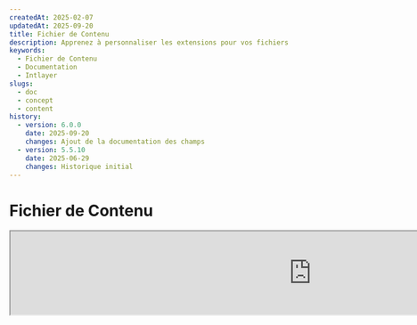 ```yaml
---
createdAt: 2025-02-07
updatedAt: 2025-09-20
title: Fichier de Contenu
description: Apprenez à personnaliser les extensions pour vos fichiers de déclaration de contenu. Suivez cette documentation pour implémenter efficacement des conditions dans votre projet.
keywords:
  - Fichier de Contenu
  - Documentation
  - Intlayer
slugs:
  - doc
  - concept
  - content
history:
  - version: 6.0.0
    date: 2025-09-20
    changes: Ajout de la documentation des champs
  - version: 5.5.10
    date: 2025-06-29
    changes: Historique initial
---
```


# Fichier de Contenu

<iframe title="i18n, Markdown, JSON… une solution unique pour tout gérer | Intlayer" class="m-auto aspect-[16/9] w-full overflow-hidden rounded-lg border-0" allow="autoplay; gyroscope;" loading="lazy" width="1080" height="auto" src="https://www.youtube.com/embed/1VHgSY_j9_I?autoplay=0&amp;origin=http://intlayer.org&amp;controls=0&amp;rel=1"/>

## Qu'est-ce qu'un Fichier de Contenu ?

Un fichier de contenu dans Intlayer est un fichier qui contient des définitions de dictionnaires.  
Ces fichiers déclarent le contenu textuel de votre application, les traductions et les ressources.  
Les fichiers de contenu sont traités par Intlayer pour générer des dictionnaires.

Les dictionnaires seront le résultat final que votre application importera en utilisant le hook `useIntlayer`.

### Concepts Clés

#### Dictionnaire

Un dictionnaire est une collection structurée de contenu organisée par clés. Chaque dictionnaire contient :

- **Clé** : Un identifiant unique pour le dictionnaire
- **Contenu** : Les valeurs de contenu réelles (texte, nombres, objets, etc.)
- **Métadonnées** : Informations supplémentaires comme le titre, la description, les tags, etc.

#### Fichier de Contenu

Exemple de fichier de contenu :

```tsx fileName="src/example.content.tsx" contentDeclarationFormat="typescript"
import { type ReactNode } from "react";
import {
  t,
  enu,
  cond,
  nest,
  md,
  insert,
  file,
  type Dictionary,
} from "intlayer";

interface Content {
  imbricatedContent: {
    imbricatedContent2: {
      stringContent: string;
      numberContent: number;
      booleanContent: boolean;
      javaScriptContent: string;
    };
  };
  multilingualContent: string;
  quantityContent: string;
  conditionalContent: string;
  markdownContent: never;
  externalContent: string;
  insertionContent: string;
  nestedContent: string;
  fileContent: string;
  jsxContent: ReactNode;
}

export default {
  key: "page",
  content: {
    imbricatedContent: {
      imbricatedContent2: {
        stringContent: "Bonjour le monde",
        numberContent: 123,
        booleanContent: true,
        javaScriptContent: `${process.env.NODE_ENV}`,
      },
    },
    multilingualContent: t({
      en: "English content",
      "en-GB": "English content (UK)",
      fr: "Contenu français",
      es: "Contenido en español",
    }),
    quantityContent: enu({
      "<-1": "Moins d'une voiture négative",
      "-1": "Moins une voiture",
      "0": "Pas de voitures",
      "1": "Une voiture",
      ">5": "Quelques voitures",
      ">19": "Beaucoup de voitures",
    }),
    conditionalContent: cond({
      true: "La validation est activée",
      false: "La validation est désactivée",
    }),
    insertionContent: insert("Bonjour {{name}} !"),
    nestedContent: nest(
      "navbar", // La clé du dictionnaire à imbriquer
      "login.button" // [Optionnel] Le chemin vers le contenu à imbriquer
    ),
    fileContent: file("./path/to/file.txt"),
    externalContent: fetch("https://example.com").then((res) => res.json()),
    markdownContent: md("# Exemple Markdown"),

    /*
     * Disponible uniquement avec `react-intlayer` ou `next-intlayer`
     */
    jsxContent: <h1>Mon titre</h1>,
  },
} satisfies Dictionary<Content>; // [optionnel] Dictionary est générique et vous permet de renforcer le formatage de votre dictionnaire
```

```javascript fileName="src/example.content.mjx" contentDeclarationFormat="esm"
import { t, enu, cond, nest, md, insert, file } from "intlayer";

/** @type {import('intlayer').Dictionary} */
export default {
  key: "page",
  content: {
    imbricatedContent: {
      imbricatedContent2: {
        stringContent: "Hello World",
        numberContent: 123,
        booleanContent: true,
        javaScriptContent: `${process.env.NODE_ENV}`,
      },
      imbricatedArray: [1, 2, 3],
    },
    multilingualContent: t({
      en: "English content",
      "en-GB": "English content (UK)",
      fr: "Contenu français",
      es: "Contenido en español",
    }),
    quantityContent: enu({
      "<-1": "Moins qu'une voiture en moins un",
      "-1": "Une voiture en moins un",
      "0": "Aucune voiture",
      "1": "Une voiture",
      ">5": "Quelques voitures",
      ">19": "Beaucoup de voitures",
    }),
    conditionalContent: cond({
      true: "La validation est activée",
      false: "La validation est désactivée",
    }),
    insertionContent: insert("Bonjour {{name}} !"),
    nestedContent: nest(
      "navbar", // La clé du dictionnaire à imbriquer
      "login.button" // [Optionnel] Le chemin vers le contenu à imbriquer
    ),
    markdownContent: md("# Exemple Markdown"),
    fileContent: file("./path/to/file.txt"),
    externalContent: fetch("https://example.com").then((res) => res.json())

    // Disponible uniquement avec `react-intlayer` ou `next-intlayer`
    jsxContent: <h1>Mon titre</h1>,
  },
};
```

```javascript fileName="src/example.content.cjx" contentDeclarationFormat="commonjs"
const { t, enu, cond, nest, md, insert, file } = require("intlayer");

/** @type {import('intlayer').Dictionary} */
module.exports = {
  key: "page",
  content: {
    imbricatedContent: {
      imbricatedContent2: {
        stringContent: "Hello World",
        numberContent: 123,
        booleanContent: true,
        javaScriptContent: `${process.env.NODE_ENV}`,
      },
      imbricatedArray: [1, 2, 3],
    },
    multilingualContent: t({
      fr: "Contenu français",
      en: "English content",
      "en-GB": "English content (UK)",
      es: "Spanish content",
    }),
    quantityContent: enu({
      "<-1": "Moins d'une voiture en moins",
      "-1": "Une voiture en moins",
      "0": "Aucune voiture",
      "1": "Une voiture",
      ">5": "Quelques voitures",
      ">19": "Beaucoup de voitures",
    }),
    conditionalContent: cond({
      true: "La validation est activée",
      false: "La validation est désactivée",
    }),
    insertionContent: insert("Bonjour {{name}} !"),
    nestedContent: nest(
      "navbar", // La clé du dictionnaire à imbriquer
      "login.button" // [Optionnel] Le chemin vers le contenu à imbriquer
    ),
    markdownContent: md("# Exemple Markdown"),
    fileContent: file("./path/to/file.txt"),
    externalContent: fetch("https://example.com").then((res) => res.json())

    // Disponible uniquement avec `react-intlayer` ou `next-intlayer`
    jsxContent: <h1>Mon titre</h1>,
  },
};
```

```json5 fileName="src/example.content.json"  contentDeclarationFormat="json"
{
  "$schema": "https://intlayer.org/schema.json",
  "key": "page",
  "content": {
    "imbricatedContent": {
      "imbricatedContent2": {
        "stringContent": "Bonjour le monde",
        "numberContent": 123,
        "booleanContent": true,
      },
      "imbricatedArray": [1, 2, 3],
    },
    "multilingualContent": {
      "nodeType": "translation",
      "translation": {
        "en": "English content",
        "en-GB": "English content (UK)",
        "fr": "Contenu français",
        "es": "Spanish content",
      },
    },
    "quantityContent": {
      "nodeType": "enumeration",
      "enumeration": {
        "0": "Pas de voitures",
        "1": "Une voiture",
        "<-1": "Moins d'une voiture négative",
        "-1": "Moins une voiture",
        ">5": "Quelques voitures",
        ">19": "Beaucoup de voitures",
      },
    },
    "conditionalContent": {
      "nodeType": "condition",
      "condition": {
        "true": "La validation est activée",
        "false": "La validation est désactivée",
      },
    },
    "insertionContent": {
      "nodeType": "insertion",
      "insertion": "Bonjour {{name}} !",
    },
    "nestedContent": {
      "nodeType": "nested",
      "nested": { "dictionaryKey": "app" },
    },
    "markdownContent": {
      "nodeType": "markdown",
      "markdown": "# Exemple de Markdown",
    },
    "fileContent": {
      "nodeType": "file",
      "file": "./path/to/file.txt",
    },
    "jsxContent": {
      "type": "h1",
      "key": null,
      "ref": null,
      "props": {
        "children": ["Mon titre"],
      },
    },
  },
}
```

#### Nœuds de contenu

Les nœuds de contenu sont les éléments de base du contenu du dictionnaire. Ils peuvent être :

- **Valeurs primitives** : chaînes de caractères, nombres, booléens, null, undefined
- **Nœuds typés** : Types de contenu spéciaux comme les traductions, conditions, markdown, etc.
- **Fonctions** : Contenu dynamique pouvant être évalué à l'exécution [voir Récupération de fonctions](https://github.com/aymericzip/intlayer/blob/main/docs/docs/fr/dictionary/function_fetching.md)
- **Contenu imbriqué** : Références à d'autres dictionnaires

#### Types de contenu

Intlayer prend en charge divers types de contenu via des nœuds typés :

- **Contenu de traduction** : Texte multilingue avec des valeurs spécifiques à chaque locale [voir Contenu de traduction](https://github.com/aymericzip/intlayer/blob/main/docs/docs/fr/dictionary/translation_content.md)
- **Contenu conditionnel** : Contenu conditionnel basé sur des expressions booléennes [voir Contenu conditionnel](https://github.com/aymericzip/intlayer/blob/main/docs/docs/fr/dictionary/condition_content.md)
- **Contenu d'énumération** : Contenu qui varie en fonction de valeurs énumérées [voir Contenu d'énumération](https://github.com/aymericzip/intlayer/blob/main/docs/docs/fr/dictionary/enumeration_content.md)
- **Contenu d'insertion** : Contenu pouvant être inséré dans un autre contenu [voir Contenu d'insertion](https://github.com/aymericzip/intlayer/blob/main/docs/docs/fr/dictionary/insertion_content.md)
- **Contenu Markdown** : Contenu en texte enrichi au format Markdown [voir Contenu Markdown](https://github.com/aymericzip/intlayer/blob/main/docs/docs/fr/dictionary/markdown_content.md)
- **Contenu Imbriqué** : Références à d’autres dictionnaires [voir Contenu Imbriqué](https://github.com/aymericzip/intlayer/blob/main/docs/docs/fr/dictionary/nested_content.md)
- **Contenu Genré** : Contenu qui varie selon le genre [voir Contenu Genré](https://github.com/aymericzip/intlayer/blob/main/docs/docs/fr/dictionary/gender_content.md)
- **Contenu Fichier** : Références à des fichiers externes [voir Contenu Fichier](https://github.com/aymericzip/intlayer/blob/main/docs/docs/fr/dictionary/file_content.md)

## Structure du Dictionnaire

Un dictionnaire dans Intlayer est défini par le type `Dictionary` et contient plusieurs propriétés qui contrôlent son comportement :

### Propriétés requises

#### `key` (string)

L'identifiant du dictionnaire. Si plusieurs dictionnaires ont la même clé, Intlayer les fusionnera automatiquement.

> Utilisez la convention de nommage kebab-case (par exemple, `"about-page-meta"`).

#### Content (string | number | boolean | object | array | function)

La propriété `content` contient les données réelles du dictionnaire et supporte :

- **Valeurs primitives** : chaînes de caractères, nombres, booléens, null, undefined
- **Nœuds typés** : types de contenu spéciaux utilisant les fonctions d'aide d'Intlayer
- **Objets imbriqués** : structures de données complexes
- **Tableaux** : collections de contenu
- **Fonctions** : évaluation dynamique du contenu

### Propriétés optionnelles

#### `title` (string)

Titre lisible par l'humain pour le dictionnaire qui aide à l'identifier dans les éditeurs et les systèmes CMS. Ceci est particulièrement utile lors de la gestion d'un grand nombre de dictionnaires ou lors du travail avec des interfaces de gestion de contenu.

**Exemple :**

```typescript
{
  key: "about-page-meta",
  title: "Métadonnées de la page À propos",
  content: { /* ... */ }
}
```

#### `description` (string)

Description détaillée expliquant l'objectif du dictionnaire, les directives d'utilisation et toute considération spéciale. Cette description est également utilisée comme contexte pour la génération de traduction assistée par IA, ce qui est précieux pour maintenir la qualité et la cohérence des traductions.

**Exemple :**

```typescript
{
  key: "about-page-meta",
  description: [
    "Ce dictionnaire gère les métadonnées de la page À propos",
    "Considérez les bonnes pratiques pour le SEO :",
    "- Le titre doit comporter entre 50 et 60 caractères",
    "- La description doit comporter entre 150 et 160 caractères",
  ].join('\n'),
  content: { /* ... */ }
}
```

#### `tags` (string[])

Tableau de chaînes de caractères pour catégoriser et organiser les dictionnaires. Les tags fournissent un contexte supplémentaire et peuvent être utilisés pour filtrer, rechercher ou organiser les dictionnaires dans les éditeurs et les systèmes de gestion de contenu.

**Exemple :**

```typescript
{
  key: "about-page-meta",
  tags: ["metadata", "about-page", "seo"],
  content: { /* ... */ }
}
```

#### `locale` (LocalesValues)

Transforme le dictionnaire en un dictionnaire par locale où chaque champ déclaré dans le contenu sera automatiquement transformé en un nœud de traduction. Lorsque cette propriété est définie :

- Le dictionnaire est traité comme un dictionnaire à langue unique
- Chaque champ devient un nœud de traduction pour cette langue spécifique
- Vous ne devez PAS utiliser de nœuds de traduction (`t()`) dans le contenu lorsque cette propriété est utilisée
- En l'absence de cette propriété, le dictionnaire sera traité comme un dictionnaire multilingue

> Voir [Déclaration de contenu par langue dans Intlayer](https://github.com/aymericzip/intlayer/blob/main/docs/docs/fr/per_locale_file.md) pour plus d'informations.

**Exemple :**

```json
// Dictionnaire par langue
{
  "key": "about-page",
  "locale": "en",
  "content": {
    "title": "About Us", // Ceci devient un nœud de traduction pour 'en'
    "description": "Learn more about our company"
  }
}
```

#### `autoFill` (AutoFill)

Instructions pour remplir automatiquement le contenu du dictionnaire à partir de sources externes. Cela peut être configuré globalement dans `intlayer.config.ts` ou par dictionnaire. Supporte plusieurs formats :

- **`true`** : Activer le remplissage automatique pour toutes les locales
- **`string`** : Chemin vers un fichier unique ou un modèle avec des variables
- **`object`** : Chemins de fichiers par locale

**Exemples :**

```json
// Activer pour toutes les locales
{
  "autoFill": true
}
// Fichier unique
{
  "autoFill": "./translations/aboutPage.content.json"
}
// Modèle avec variables
{
  "autoFill": "/messages/{{locale}}/{{key}}/{{fileName}}.content.json"
}
// Configuration fine par locale
{
  "autoFill": {
    "en": "./translations/en/aboutPage.content.json",
    "fr": "./translations/fr/aboutPage.content.json",
    "es": "./translations/es/aboutPage.content.json"
  }
}
```

**Variables disponibles :**

- `{{locale}}` – Code de la locale (ex. `fr`, `es`)
- `{{fileName}}` – Nom du fichier (ex. `example`)
- `{{key}}` – Clé du dictionnaire (ex. `example`)

> Voir [Configuration de l’auto-remplissage dans Intlayer](https://github.com/aymericzip/intlayer/blob/main/docs/docs/fr/autoFill.md) pour plus d’informations.

##### `priority` (nombre)

Indique la priorité du dictionnaire pour la résolution des conflits. Lorsque plusieurs dictionnaires contiennent la même clé, celui avec le numéro de priorité le plus élevé écrasera les autres. Ceci est utile pour gérer les hiérarchies de contenu et les surcharges.

**Exemple :**

```typescript
// Dictionnaire de base
{
  key: "welcome-message",
  priority: 1,
  content: { message: "Welcome!" }
}

// Dictionnaire de surcharge
{
  key: "welcome-message",
  priority: 10,
  content: { message: "Bienvenue dans notre service premium !" }
}
// Ceci remplacera le dictionnaire de base
```

### Propriétés CMS

##### `version` (string)

Identifiant de version pour les dictionnaires distants. Permet de suivre quelle version du dictionnaire est actuellement utilisée, particulièrement utile lors de l'utilisation de systèmes de gestion de contenu distants.

##### `live` (boolean)

Pour les dictionnaires distants, indique si le dictionnaire doit être récupéré en direct à l'exécution. Lorsqu'il est activé :

- Nécessite que `importMode` soit défini sur "live" dans `intlayer.config.ts`
- Nécessite qu'un serveur live soit en fonctionnement
- Le dictionnaire sera récupéré à l'exécution via l'API de synchronisation live
- Si en mode live mais que la récupération échoue, revient à la valeur dynamique
- Si non live, le dictionnaire est transformé au moment de la compilation pour une performance optimale

### Propriétés Système (Générées automatiquement)

Ces propriétés sont générées automatiquement par Intlayer et ne doivent pas être modifiées manuellement :

##### `$schema` (string)

Schéma JSON utilisé pour la validation de la structure du dictionnaire. Ajouté automatiquement par Intlayer pour garantir l'intégrité du dictionnaire.

##### `id` (string)

Pour les dictionnaires distants, il s'agit de l'identifiant unique du dictionnaire sur le serveur distant. Utilisé pour récupérer et gérer le contenu distant.

##### `localId` (LocalDictionaryId)

Identifiant unique pour les dictionnaires locaux. Généré automatiquement par Intlayer pour aider à identifier le dictionnaire et déterminer s'il est local ou distant, ainsi que sa localisation.

##### `localIds` (LocalDictionaryId[])

Pour les dictionnaires fusionnés, ce tableau contient les identifiants de tous les dictionnaires qui ont été fusionnés ensemble. Utile pour suivre la source du contenu fusionné.

##### `filePath` (string)

Le chemin du fichier du dictionnaire local, indiquant à partir de quel fichier `.content` le dictionnaire a été généré. Aide au débogage et au suivi de la source.

##### `versions` (string[])

Pour les dictionnaires distants, ce tableau contient toutes les versions disponibles du dictionnaire. Aide à suivre quelles versions sont disponibles pour utilisation.

##### `autoFilled` (true)

Indique si le dictionnaire a été automatiquement rempli à partir de sources externes. En cas de conflits, les dictionnaires de base prévaudront sur les dictionnaires auto-remplis.

##### `location` ('distant' | 'locale')

Indique l'emplacement du dictionnaire :

- `'locale'` : Dictionnaire local (à partir des fichiers de contenu)
- `'distant'` : Dictionnaire distant (à partir d'une source externe)

## Types de nœuds de contenu

Intlayer fournit plusieurs types de nœuds de contenu spécialisés qui étendent les valeurs primitives de base :

### Contenu de traduction (`t`)

Contenu multilingue qui varie selon la locale :

```typescript
import { t } from "intlayer";

// TypeScript/JavaScript
multilingualContent: t({
  en: "Welcome to our website",
  fr: "Bienvenue sur notre site web",
  es: "Bienvenido a nuestro sitio web",
});
```

### Contenu conditionnel (`cond`)

Contenu qui change en fonction de conditions booléennes :

```typescript
import { cond } from "intlayer";

conditionalContent: cond({
  true: "User is logged in",
  false: "Please log in to continue",
});
```

### Contenu d'énumération (`enu`)

Contenu qui varie en fonction de valeurs énumérées :

```typescript
import { enu } from "intlayer";

statusContent: enu({
  pending: "Votre demande est en attente",
  approved: "Votre demande a été approuvée",
  rejected: "Votre demande a été rejetée",
});
```

### Contenu d'insertion (`insert`)

Contenu qui peut être inséré dans un autre contenu :

```typescript
import { insert } from "intlayer";

insertionContent: insert("Ce texte peut être inséré n'importe où");
```

### Contenu imbriqué (`nest`)

Références à d'autres dictionnaires :

```typescript
import { nest } from "intlayer";

nestedContent: nest("about-page");
```

### Contenu Markdown (`md`)

Contenu riche au format Markdown :

```typescript
import { md } from "intlayer";

markdownContent: md(
  "# Bienvenue\n\nCeci est un texte en **gras** avec des [liens](https://example.com)"
);
```

### Contenu selon le genre (`gender`)

Contenu qui varie selon le genre :

```typescript
import { gender } from "intlayer";

genderContent: gender({
  male: "Il est développeur",
  female: "Elle est développeuse",
  other: "Ils sont développeurs",
});
```

### Contenu de fichier (`file`)

Références à des fichiers externes :

```typescript
import { file } from "intlayer";

fileContent: file("./path/to/content.txt");
```

## Création de fichiers de contenu

### Structure de base d’un fichier de contenu

Un fichier de contenu exporte un objet par défaut qui satisfait le type `Dictionary` :

```typescript
// example.content.ts
import { t, cond, nest, md, insert, file } from "intlayer";

export default {
  key: "welcome-page",
  title: "Contenu de la page d’accueil",
  description:
    "Contenu pour la page d'accueil principale incluant la section héro et les fonctionnalités",
  tags: ["page", "accueil", "page-d-accueil"],
  content: {
    hero: {
      title: t({
        en: "Welcome to Our Platform",
        fr: "Bienvenue sur Notre Plateforme",
        es: "Bienvenido a Nuestra Plataforma",
      }),
      subtitle: t({
        en: "Build amazing applications with ease",
        fr: "Construisez des applications incroyables avec facilité",
        es: "Construye aplicaciones increíbles con facilidad",
      }),
      cta: cond({
        true: t({
          en: "Get Started",
          fr: "Commencer",
          es: "Comenzar",
        }),
        false: t({
          en: "Sign Up",
          fr: "S'inscrire",
          es: "Registrarse",
        }),
      }),
    },
    features: [
      {
        title: t({
          en: "Easy to Use",
          fr: "Facile à Utiliser",
          es: "Fácil de Usar",
        }),
        description: t({
          en: "Intuitive interface for all skill levels",
          fr: "Interface intuitive pour tous les niveaux",
          es: "Interfaz intuitiva para todos los niveles",
        }),
      },
    ],
    documentation: nest("documentation"),
    readme: file("./README.md"),
  },
} satisfies Dictionary;
```

### Fichier de contenu JSON

Vous pouvez également créer des fichiers de contenu au format JSON :

```json
{
  "key": "welcome-page",
  "title": "Contenu de la page d'accueil",
  "description": "Contenu pour la page d'accueil principale",
  "tags": ["page", "accueil"],
  "content": {
    "hero": {
      "title": {
        "nodeType": "translation",
        "translation": {
          "en": "Welcome to Our Platform",
          "fr": "Bienvenue sur Notre Plateforme"
        }
      },
      "subtitle": {
        "nodeType": "translation",
        "translation": {
          "en": "Build amazing applications with ease",
          "fr": "Construisez des applications incroyables avec facilité"
        }
      }
    }
  }
}
```

### Fichiers de contenu par langue

Pour les dictionnaires par langue, spécifiez la propriété `locale` :

```typescript
// welcome-page.en.content.ts
export default {
  key: "welcome-page",
  locale: "en",
  content: {
    hero: {
      title: "Welcome to Our Platform",
      subtitle: "Build amazing applications with ease",
    },
  },
} satisfies Dictionary;
```

```typescript
// welcome-page.fr.content.ts
export default {
  key: "welcome-page",
  locale: "fr",
  content: {
    hero: {
      title: "Bienvenue sur Notre Plateforme",
      subtitle: "Construisez des applications incroyables avec facilité",
    },
  },
} satisfies Dictionary;
```

## Extensions des fichiers de contenu

Intlayer vous permet de personnaliser les extensions de vos fichiers de déclaration de contenu. Cette personnalisation offre une flexibilité dans la gestion de projets à grande échelle et aide à éviter les conflits avec d'autres modules.

### Extensions par défaut

Par défaut, Intlayer surveille tous les fichiers avec les extensions suivantes pour les déclarations de contenu :

- `.content.json`
- `.content.ts`
- `.content.tsx`
- `.content.js`
- `.content.jsx`
- `.content.mjs`
- `.content.mjx`
- `.content.cjs`
- `.content.cjx`

Ces extensions par défaut conviennent à la plupart des applications. Cependant, lorsque vous avez des besoins spécifiques, vous pouvez définir des extensions personnalisées pour rationaliser le processus de construction et réduire le risque de conflits avec d'autres composants.

> Pour personnaliser les extensions de fichiers qu'Intlayer utilise pour identifier les fichiers de déclaration de contenu, vous pouvez les spécifier dans le fichier de configuration d'Intlayer. Cette approche est bénéfique pour les projets à grande échelle où limiter la portée du processus de surveillance améliore les performances de construction.

## Concepts Avancés

### Fusion de Dictionnaires

Lorsque plusieurs dictionnaires ont la même clé, Intlayer les fusionne automatiquement. Le comportement de fusion dépend de plusieurs facteurs :

- **Priorité** : Les dictionnaires avec des valeurs de `priority` plus élevées remplacent ceux avec des valeurs plus basses
- **Auto-remplissage vs Base** : Les dictionnaires de base remplacent les dictionnaires auto-remplis
- **Localisation** : Les dictionnaires locaux remplacent les dictionnaires distants (lorsque les priorités sont égales)

### Sécurité de type

Intlayer offre un support complet de TypeScript pour les fichiers de contenu :

```typescript
// Définissez votre type de contenu
interface WelcomePageContent {
  hero: {
    title: string;
    subtitle: string;
    cta: string;
  };
  features: Array<{
    title: string;
    description: string;
  }>;
}

// Utilisez-le dans votre dictionnaire
export default {
  key: "welcome-page",
  content: {
    // TypeScript fournira l'autocomplétion et la vérification de type
    hero: {
      title: "Bienvenue",
      subtitle: "Créez des applications incroyables",
      cta: "Commencer",
    },
  },
} satisfies Dictionary<WelcomePageContent>;
```

### Imbrication de nœuds

Vous pouvez sans problème imbriquer des fonctions les unes dans les autres.

Exemple :

```javascript fileName="src/example.content.tsx" contentDeclarationFormat="typescript"
import { t, enu, cond, nest, md, type Dictionary } from "intlayer";

const getName = async () => "John Doe";

export default {
  key: "page",
  content: {
    // `getIntlayer('page','en').hiMessage` retourne `['Hi', ' ', 'John Doe']`
    hiMessage: [
      t({
        en: "Hi",
        fr: "Salut",
        es: "Hola",
      }),
      " ",
      getName(),
    ],
    // Contenu composite imbriquant condition, énumération et contenu multilingue
    // `getIntlayer('page','en').advancedContent(true)(10)` retourne 'Multiple items found'
    advancedContent: cond({
      true: enu({
        "0": t({
          en: "No items found",
          fr: "Aucun article trouvé",
          es: "No se encontraron artículos",
        }),
        "1": t({
          en: "One item found",
          fr: "Un article trouvé",
          es: "Se encontró un artículo",
        }),
        ">1": t({
          en: "Multiple items found",
          fr: "Plusieurs articles trouvés",
          es: "Se encontraron múltiples artículos",
        }),
      }),
      false: t({
        en: "No valid data available",
        fr: "Aucune donnée valide disponible",
        es: "No hay datos válidos disponibles",
      }),
    }),
  },
} satisfies Dictionary;
```

```javascript fileName="src/example.content.mjx" contentDeclarationFormat="esm"
import { t, enu, cond, nest, md } from "intlayer";

const getName = async () => "John Doe";

/** @type {import('intlayer').Dictionary} */
export default {
  key: "page",
  content: {
    // `getIntlayer('page','en').hiMessage` retourne `['Salut', ' ', 'John Doe']`
    hiMessage: [
      t({
        en: "Hi",
        fr: "Salut",
        es: "Hola",
      }),
      " ",
      getName(),
    ],
    // Contenu composite imbriquant condition, énumération et contenu multilingue
    // `getIntlayer('page','en').advancedContent(true)(10)` retourne 'Plusieurs articles trouvés'
    advancedContent: cond({
      true: enu({
        "0": t({
          en: "No items found",
          fr: "Aucun article trouvé",
          es: "No se encontraron artículos",
        }),
        "1": t({
          en: "One item found",
          fr: "Un article trouvé",
          es: "Se encontró un artículo",
        }),
        ">1": t({
          en: "Multiple items found",
          fr: "Plusieurs articles trouvés",
          es: "Se encontraron múltiples artículos",
        }),
      }),
      false: t({
        en: "No valid data available",
        fr: "Aucune donnée valide disponible",
        es: "No hay datos válidos disponibles",
      }),
    }),
  },
};
```

```javascript fileName="src/example.content.cjx" contentDeclarationFormat="commonjs"
const { t, enu, cond, nest, md } = require("intlayer");

const getName = async () => "John Doe";

/** @type {import('intlayer').Dictionary} */
module.exports = {
  key: "page",
  content: {
    // `getIntlayer('page','en').hiMessage` retourne `['Salut', ' ', 'John Doe']`
    hiMessage: [
      t({
        en: "Hi",
        fr: "Salut",
        es: "Hola",
      }),
      " ",
      getName(),
    ],
    // Contenu composite imbriquant condition, énumération et contenu multilingue
    // `getIntlayer('page','fr').advancedContent(true)(10)` retourne 'Plusieurs articles trouvés'
    advancedContent: cond({
      true: enu({
        "0": t({
          en: "No items found",
          fr: "Aucun article trouvé",
          es: "No se encontraron artículos",
        }),
        "1": t({
          en: "One item found",
          fr: "Un article trouvé",
          es: "Se encontró un artículo",
        }),
        ">1": t({
          en: "Multiple items found",
          fr: "Plusieurs articles trouvés",
          es: "Se encontraron múltiples artículos",
        }),
      }),
      false: t({
        en: "No valid data available",
        fr: "Aucune donnée valide disponible",
        es: "No hay datos válidos disponibles",
      }),
    }),
  },
};
```

```json5 fileName="src/example.content.json"  contentDeclarationFormat="json"
{
  "$schema": "https://intlayer.org/schema.json",
  "key": "page",
  "content": {
    "hiMessage": {
      "nodeType": "composite",
      "composite": [
        {
          "nodeType": "translation",
          "translation": {
            "en": "Hi",
            "fr": "Salut",
            "es": "Hola",
          },
        },
        " ",
        "John Doe",
      ],
    },
    "advancedContent": {
      "nodeType": "condition",
      "condition": {
        "true": {
          "nodeType": "enumeration",
          "enumeration": {
            "0": {
              "nodeType": "translation",
              "translation": {
                "en": "No items found",
                "fr": "Aucun article trouvé",
                "es": "No se encontraron artículos",
              },
            },
            "1": {
              "nodeType": "translation",
              "translation": {
                "en": "One item found",
                "fr": "Un article trouvé",
                "es": "Se encontró un artículo",
              },
            },
            ">1": {
              "nodeType": "translation",
              "translation": {
                "en": "Multiple items found",
                "fr": "Plusieurs articles trouvés",
                "es": "Se encontraron múltiples artículos",
              },
            },
          },
        },
        "false": {
          "nodeType": "translation",
          "translation": {
            "en": "No valid data available",
            "fr": "Aucune donnée valide disponible",
            "es": "No hay datos válidos disponibles",
          },
        },
      },
    },
  },
}
```

### Bonnes pratiques

1. **Conventions de nommage** :
   - Utilisez le kebab-case pour les clés du dictionnaire (`"about-page-meta"`)
   - Regroupez le contenu lié sous le même préfixe de clé

2. **Organisation du contenu** :
   - Gardez le contenu lié ensemble dans le même dictionnaire
   - Utilisez des objets imbriqués pour organiser des structures de contenu complexes
   - Exploitez les tags pour la catégorisation
   - Utilisez `autoFill` pour remplir automatiquement les traductions manquantes

3. **Performance** :
   - Ajustez la configuration du contenu pour limiter la portée des fichiers surveillés
   - Utilisez des dictionnaires en direct uniquement lorsque des mises à jour en temps réel sont nécessaires (par exemple, tests A/B, etc.)
   - Assurez-vous que le plugin de transformation de build (`@intlayer/swc` ou `@intlayer/babel`) est activé pour optimiser le dictionnaire au moment de la compilation
